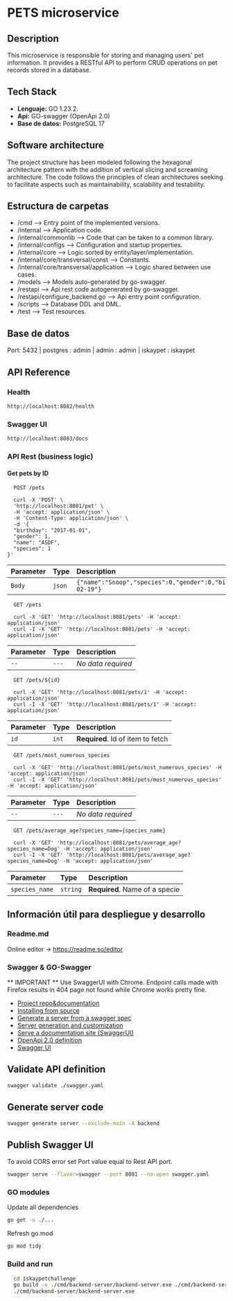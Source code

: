 # PETS microservice

## Description
This microservice is responsible for storing and managing users' pet information. It provides a RESTful API to perform CRUD operations on pet records stored in a database.

## Tech Stack
* **Lenguaje:** GO 1.23.2.
* **Api:** GO-swagger (OpenApi 2.0)
* **Base de datos:** PostgreSQL 17

## Software architecture
The project structure has been modeled following the hexagonal architecture pattern with the addition of vertical slicing and screaming architecture. The code follows the principles of clean architectures seeking to facilitate aspects such as maintainability, scalability and testability.

## Estructura de carpetas
- /cmd --> Entry point of the implemented versions.
- /internal --> Application code.
- /internal/commonlib --> Code that can be taken to a common library.
- /internal/configs --> Configuration and startup properties.
- /internal/core --> Logic sorted by entity/layer/implementation.
- /internal/core/transversal/const --> Constants.
- /internal/core/transversal/application --> Logic shared between use cases.
- /models --> Models auto-generated by go-swagger.
- /restapi --> Api rest code autogenerated by go-swagger.
- /restapi/configure_backend.go --> Api entry point configuration.
- /scripts --> Database DDL and DML.
- /test --> Test resources.

## Base de datos
Port: 5432 | postgres : admin | admin : admin | iskaypet : iskaypet

## API Reference

### Health
```bash
http://localhost:8082/health
```

### Swagger UI
```bash
http://localhost:8083/docs
```

### API Rest (business logic)
#### Get pets by ID

```http
  POST /pets

  curl -X 'POST' \
  'http://localhost:8081/pet' \
  -H 'accept: application/json' \
  -H 'Content-Type: application/json' \
  -d '{
  "birthday": "2017-01-01",
  "gender": 1,
  "name": "ASDF",
  "species": 1
}'
```

| Parameter | Type      | Description                       |
| :-------- | :-------  | :-------------------------        |
| `Body`    | `json`    | `{"name":"Snoop","species":0,"gender":0,"birthday":"2024-02-19"}` |

```http
  GET /pets

  curl -X 'GET' 'http://localhost:8081/pets' -H 'accept: application/json'
  curl -I -X 'GET' 'http://localhost:8081/pets' -H 'accept: application/json'
```

| Parameter | Type      | Description                       |
| :-------- | :-------  | :-------------------------        |
| `--`      | `---`     | *No data required*                |

```http
  GET /pets/${id}

  curl -X 'GET' 'http://localhost:8081/pets/1' -H 'accept: application/json'
  curl -I -X 'GET' 'http://localhost:8081/pets/1' -H 'accept: application/json'
```

| Parameter | Type      | Description                       |
| :-------- | :-------  | :-------------------------        |
| `id`      | `int`     | **Required**. Id of item to fetch |

```http
  GET /pets/most_numerous_species

  curl -X 'GET' 'http://localhost:8081/pets/most_numerous_species' -H 'accept: application/json'
  curl -I -X 'GET' 'http://localhost:8081/pets/most_numerous_species' -H 'accept: application/json'
```

| Parameter | Type      | Description                       |
| :-------- | :-------  | :-------------------------        |
| `--`      | `---`     | *No data required*                |


```http
  GET /pets/average_age?species_name={species_name}

  curl -X 'GET' 'http://localhost:8081/pets/average_age?species_name=Dog' -H 'accept: application/json'
  curl -I -X 'GET' 'http://localhost:8081/pets/average_age?species_name=Dog' -H 'accept: application/json'
```

| Parameter | Type      | Description                                 |
| :-------- | :-------  | :-------------------------                  |
| `species_name`      | `string`     | **Required**. Name of a specie |

## Información útil para despliegue y desarrollo

### Readme.md
Online editor -> https://readme.so/editor

### Swagger & GO-Swagger
** IMPORTANT ** Use SwaggerUI with Chrome. Endpoint calls made with Firefox results in 404 page not found while Chrome works pretty fine.

- [Project repo&documentation](https://github.com/go-swagger/go-swagger)
- [Installing from source](https://goswagger.io/go-swagger/install/install-source/)
- [Generate a server from a swagger spec](https://goswagger.io/go-swagger/generate/server/)
- [Server generation and customization](https://goswagger.io/go-swagger/faq/faq_server/)
- [Serve a documentation site (SwaggerUI)](https://goswagger.io/go-swagger/usage/serve_ui/)
- [OpenApi 2.0 definition](https://swagger.io/docs/specification/v2_0/basic-structure/)
- [Swagger UI](http://localhost:5555/docs)

## Validate API definition
```bash
swagger validate ./swagger.yaml
```

## Generate server code
```bash
swagger generate server --exclude-main -A backend
```

## Publish Swagger UI
To avoid CORS error set Port value equal to Rest API port.
```bash
swagger serve --flavor=swagger --port 8081 --no-open swagger.yaml
```

### GO modules
Update all dependencies
```bash
go get -u ./...
```
Refresh go.mod
```bash
go mod tidy
```

### Build and run
```bash
  cd iskaypetchallenge
  go build -o ./cmd/backend-server/backend-server.exe ./cmd/backend-server
  ./cmd/backend-server/backend-server.exe
```
